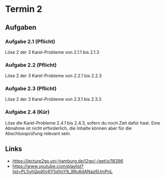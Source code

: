 # Termin 2

## Aufgaben

### Aufgabe 2.1 (Pflicht)

Löse 2 der 3 Karel-Probleme von 2.1.1 bis 2.1.3

### Aufgabe 2.2 (Pflicht)

Löse 2 der 3 Karel-Probleme von 2.2.1 bis 2.2.3

### Aufgabe 2.3 (Pflicht)

Löse 2 der 3 Karel-Probleme von 2.3.1 bis 2.3.3

### Aufgabe 2.4 (Kür)

Löse die Karel-Probleme 2.4.1 bis 2.4.3, sofern du noch Zeit dafür hast.
Eine Abnahme ist nicht erforderlich, die Inhalte können aber für die Abschlussprüfung relevant sein.

## Links

- https://lecture2go.uni-hamburg.de/l2go/-/get/v/18396
- https://www.youtube.com/playlist?list=PL5vhQpd0v6Y5dVcY8_9Ru6dANaz6UmPnL
